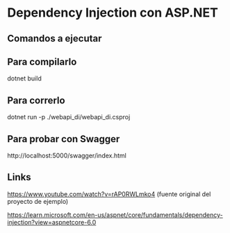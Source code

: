 # Dependency Injection con ASP.NET

Comandos a ejecutar
----

## Para compilarlo

dotnet build

## Para correrlo

dotnet run -p ./webapi_di/webapi_di.csproj

## Para probar con Swagger

http://localhost:5000/swagger/index.html

Links
----

https://www.youtube.com/watch?v=rAP0RWLmko4 (fuente original del proyecto de ejemplo)

https://learn.microsoft.com/en-us/aspnet/core/fundamentals/dependency-injection?view=aspnetcore-6.0
